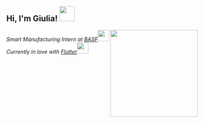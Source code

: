 <h2> Hi, I'm Giulia! <img src="https://media.giphy.com/media/mGcNjsfWAjY5AEZNw6/giphy.gif" width="40"></h2>
<img align='right' src="https://media.giphy.com/media/TEnq1cc5pEb2Sz8pwP/giphy.gif" width="230">
<p><em>Smart Manufacturing Intern at <a href="https://www.basf.com/br/pt.html">BASF</a><img src="https://media.giphy.com/media/Swa7CpzF7xTwwK6VWQ/giphy.gif" width="30"></br>Currently in love with <a href="https://flutter.dev/">Flutter</a><img src="https://media.giphy.com/media/WUlplcMpOCEmTGBtBW/giphy.gif" width="30"> 
</em></p>

<!--
**giuliapagotto/giuliapagotto** is a ✨ _special_ ✨ repository because its `README.md` (this file) appears on your GitHub profile.

Here are some ideas to get you started:

- 🔭 I’m currently working on ...
- 🌱 I’m currently learning ...
- 👯 I’m looking to collaborate on ...
- 🤔 I’m looking for help with ...
- 💬 Ask me about ...
- 📫 How to reach me: ...
- 😄 Pronouns: ...
- ⚡ Fun fact: ...
-->
